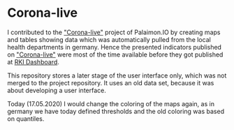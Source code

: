 # Corona-live

I contributed to the ["Corona-live"](https://corona-live.de/) project of Palaimon.IO by creating maps and tables showing data which was automatically pulled from the local health departments in germany. 
Hence the presented indicators published on ["Corona-live"](https://corona-live.de/) were most of the time available before they got published at [RKI Dashboard](https://experience.arcgis.com/experience/478220a4c454480e823b17327b2bf1d4/page/page_1/).

This repository stores a later stage of the user interface only, which was not merged to the project repository. It uses an old data set, because it was about developing a user interface.

Today (17.05.2020) I would change the coloring of the maps again, as in germany we have today defined thresholds and the old coloring was based on quantiles.


